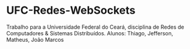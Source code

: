 UFC-Redes-WebSockets
====================

Trabalho para a Universidade Federal do Ceará, disciplina de Redes de Computadores &amp; Sistemas Distribuídos. Alunos: Thiago, Jefferson, Matheus, João Marcos
